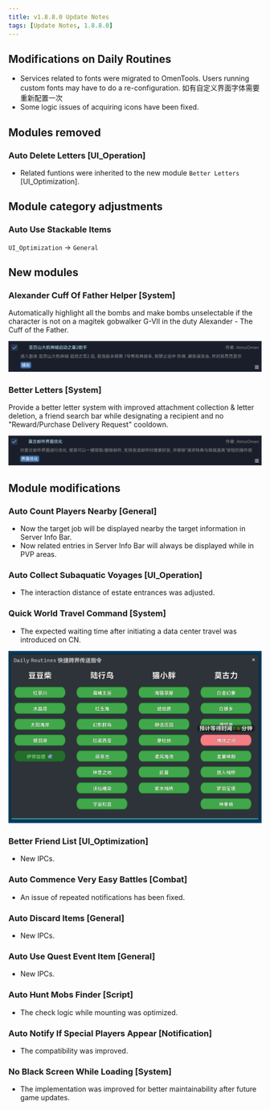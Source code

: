 ```yaml
---
title: v1.8.8.0 Update Notes
tags: [Update Notes, 1.8.8.0]
---
```


## Modifications on Daily Routines

- Services related to fonts were migrated to OmenTools. Users running custom fonts may have to do a re-configuration. 如有自定义界面字体需要重新配置一次
- Some logic issues of acquiring icons have been fixed.

## Modules removed

### Auto Delete Letters [UI_Operation]

- Related funtions were inherited to the new module `Better Letters` [UI_Optimization].

## Module category adjustments

### Auto Use Stackable Items

`UI_Optimization` → `General`

## New modules

### Alexander Cuff Of Father Helper [System]

Automatically highlight all the bombs and make bombs unselectable if the character is not on a magitek gobwalker G-VII in the duty Alexander - The Cuff of the Father.

![TheCuffOfTheFatherHelper](/assets/Changelog/1.8.8.0/TheCuffOfTheFatherHelper.png)

### Better Letters [System]

Provide a better letter system with improved attachment collection & letter deletion, a friend search bar while designating a recipient and no "Reward/Purchase Delivery Request" cooldown.

![OptimizedLetter](/assets/Changelog/1.8.8.0/OptimizedLetter.png)

## Module modifications

### Auto Count Players Nearby [General]

- Now the target job will be displayed nearby the target information in Server Info Bar.
- Now related entries in Server Info Bar will always be displayed while in PVP areas.

### Auto Collect Subaquatic Voyages [UI_Operation]

- The interaction distance of estate entrances was adjusted.

### Quick World Travel Command [System]

- The expected waiting time after initiating a data center travel was introduced on CN.

![WorldTravelCommand-UI](/assets/Changelog/1.8.8.0/WorldTravelCommand-UI.png)

### Better Friend List [UI_Optimization]

- New IPCs.

### Auto Commence Very Easy Battles [Combat]

- An issue of repeated notifications has been fixed.

### Auto Discard Items [General]

- New IPCs.

### Auto Use Quest Event Item [General]

- New IPCs.

### Auto Hunt Mobs Finder [Script]

- The check logic while mounting was optimized.

### Auto Notify If Special Players Appear [Notification]

- The compatibility was improved.

### No Black Screen While Loading [System]

- The implementation was improved for better maintainability after future game updates.
